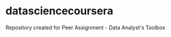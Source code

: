 datasciencecoursera
===================

Repository created for Peer Assignment - Data Analyst's Toolbox
